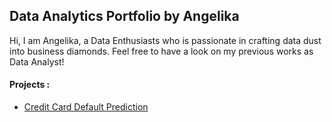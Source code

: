 ## Data Analytics Portfolio by Angelika

Hi, I am Angelika, a Data Enthusiasts who is passionate in crafting data dust into business diamonds. Feel free to have a look on my previous works as Data Analyst!

#### Projects :
- [Credit Card Default Prediction](https://drive.google.com/file/d/1WMtRoKuC_kuu3BxYhjB9z7ol5tCiPBMI/view?usp=sharing)
